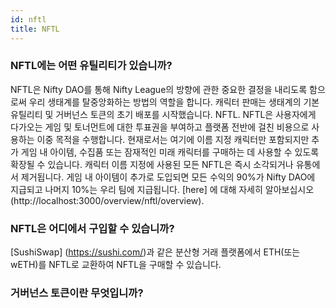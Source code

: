 ```yaml
---
id: nftl
title: NFTL
---
```


### NFTL에는 어떤 유틸리티가 있습니까?

NFTL은 Nifty DAO를 통해 Nifty League의 방향에 관한 중요한 결정을 내리도록 함으로써 우리 생태계를 탈중앙화하는 방법의 역할을 합니다. 캐릭터 판매는 생태계의 기본 유틸리티 및 거버넌스 토큰의 초기 배포를 시작했습니다. NFTL. NFTL은 사용자에게 다가오는 게임 및 토너먼트에 대한 투표권을 부여하고 플랫폼 전반에 걸친 비용으로 사용하는 이중 목적을 수행합니다. 현재로서는 여기에 이름 지정 캐릭터만 포함되지만 추가 게임 내 아이템, 수집품 또는 잠재적인 미래 캐릭터를 구매하는 데 사용할 수 있도록 확장될 수 있습니다. 캐릭터 이름 지정에 사용된 모든 NFTL은 즉시 소각되거나 유통에서 제거됩니다. 게임 내 아이템이 추가로 도입되면 모든 수익의 90%가 Nifty DAO에 지급되고 나머지 10%는 우리 팀에 지급됩니다. [here] 에 대해 자세히 알아보십시오(http://localhost:3000/overview/nftl/overview).

### NFTL은 어디에서 구입할 수 있습니까?

\[SushiSwap\] (https://sushi.com/)과 같은 분산형 거래 플랫폼에서 ETH(또는 wETH)를 NFTL로 교환하여 NFTL을 구매할 수 있습니다.

### 거버넌스 토큰이란 무엇입니까?
